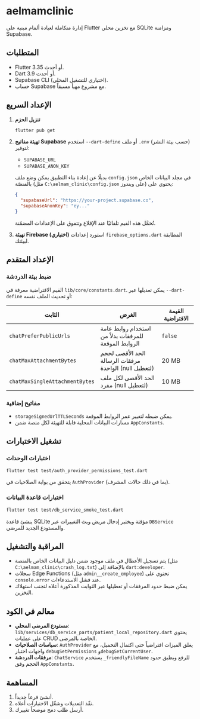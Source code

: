 # aelmamclinic

إدارة متكاملة لعيادة ألمام مبنية على Flutter مع تخزين محلي SQLite ومزامنة Supabase.

## المتطلبات

- Flutter 3.35 أو أحدث.
- Dart 3.9 أو أحدث.
- Supabase CLI (اختياري للتشغيل المحلي).
- حساب Supabase مع مشروع مهيأ مسبقاً.

## الإعداد السريع

1. **تنزيل الحزم**
   ```bash
   flutter pub get
   ```
2. **تهيئة مفاتيح Supabase**
   استخدم ‎`--dart-define`‎ أو ملف ‎`.env`‎ (حسب بيئة النشر) لتوفير:
   - `SUPABASE_URL`
   - `SUPABASE_ANON_KEY`

   بديلًا عن إعادة بناء التطبيق يمكن وضع ملف ‎`config.json`‎ في مجلد البيانات الخاص
   بالمنصّة (مثل `C:\aelmam_clinic\config.json` على ويندوز) يحتوي على:

   ```json
   {
     "supabaseUrl": "https://your-project.supabase.co",
     "supabaseAnonKey": "ey..."
   }
   ```

   تُحمَّل هذه القيم تلقائيًا عند الإقلاع وتتفوق على الإعدادات المضمّنة.

3. **تهيئة Firebase (اختياري)**
   استورد إعدادات `firebase_options.dart` المطابقة لبيئتك.

## الإعداد المتقدم

### ضبط بيئة الدردشة

القيم الافتراضية معرفة في `lib/core/constants.dart`. يمكن تعديلها عبر `--dart-define` أو تحديث الملف نفسه:

| الثابت | الغرض | القيمة الافتراضية |
| --- | --- | --- |
| `chatPreferPublicUrls` | استخدام روابط عامة للمرفقات بدلاً من الروابط الموقعة | `false` |
| `chatMaxAttachmentBytes` | الحد الأقصى لحجم مرفقات الرسالة الواحدة (null لتعطيل) | 20 MB |
| `chatMaxSingleAttachmentBytes` | الحد الأقصى لكل ملف مفرد (null لتعطيل) | 10 MB |

### مفاتيح إضافية

- `storageSignedUrlTTLSeconds` يمكن ضبطه لتغيير عمر الروابط الموقعة.
- مسارات البيانات المحلية قابلة للتهيئة لكل منصة ضمن `AppConstants`.

## تشغيل الاختبارات

### اختبارات الوحدات

```bash
flutter test test/auth_provider_permissions_test.dart
```
يتحقق من بوابة الصلاحيات في `AuthProvider` (بما في ذلك حالات المشرف).

### اختبارات قاعدة البيانات

```bash
flutter test test/db_service_smoke_test.dart
```
ينشئ قاعدة SQLite مؤقتة ويختبر إدخال مريض وبث التغييرات عبر `DBService` والمستودع الجديد للمرضى.

## المراقبة والتشغيل

- يتم تسجيل الأعطال في ملف موجود ضمن دليل البيانات الخاص بالمنصة (مثل `C:\aelmam_clinic\crash_log.txt`) بالإضافة إلى `dart:developer`.
- سجلات Edge Functions (مثل `admin__create_employee`) تحتوي على `console.error` عند فشل الاستدعاءات.
- يمكن ضبط حدود المرفقات أو تعطيلها عبر الثوابت المذكورة أعلاه لتجنب استهلاك التخزين.

## معالم في الكود

- **مستودع المرضى المحلي**: `lib/services/db_service_parts/patient_local_repository.dart` يحتوي على عمليات CRUD الخاصة بالمرضى.
- **سياسات الصلاحيات**: `AuthProvider` يغلق الميزات افتراضياً حتى اكتمال التحميل، مع واجهات اختبار `debugSetPermissions` و`debugSetCurrentUser`.
- **مرفقات الدردشة**: `ChatService` يستخدم `_friendlyFileName` للرفع ويطبق حدود الحجم وفق `AppConstants`.

## المساهمة

1. أنشئ فرعاً جديداً.
2. نفّذ التعديلات وشغّل الاختبارات أعلاه.
3. أرسل طلب دمج موضحاً تغييرك.
